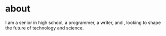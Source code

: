 <h1>about</h1>

I am a senior in high school, a programmer, a writer, and , looking to shape the future of technology and science.
